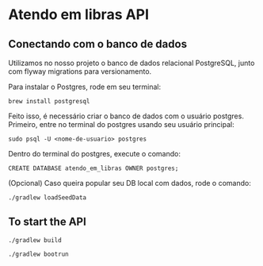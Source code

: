 # Atendo em libras API

## Conectando com o banco de dados

Utilizamos no nosso projeto o banco de dados relacional PostgreSQL, junto com flyway migrations para versionamento.

Para instalar o Postgres, rode em seu terminal:

```
brew install postgresql
```

Feito isso, é necessário criar o banco de dados com o usuário postgres. Primeiro, entre no terminal do postgres usando seu usuário principal:

```
sudo psql -U <nome-de-usuario> postgres
```

Dentro do terminal do postgres, execute o comando:

```
CREATE DATABASE atendo_em_libras OWNER postgres;
```

(Opcional) Caso queira popular seu DB local com dados, rode o comando:

```
./gradlew loadSeedData
```

## To start the API

```
./gradlew build
```

```
./gradlew bootrun
```
